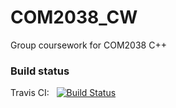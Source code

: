 # COM2038_CW
Group coursework for COM2038 C++

### Build status
Travis CI: &nbsp; [![Build Status](https://travis-ci.com/alexpotter1/COM2038_CW.svg?token=bo6mVDCxyeMqNYP6a7uW&branch=master)](https://travis-ci.com/alexpotter1/COM2038_CW)
